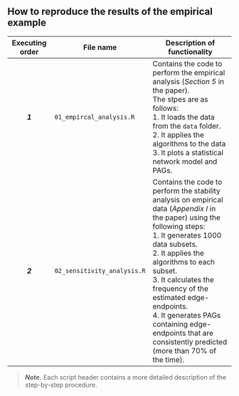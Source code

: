 ## How to reproduce the results of the empirical example


|Executing order| File name          | Description of functionality |
|:---:|--------------------------------|----------------------|
|***1***| `01_empircal_analysis.R`     | Contains the code to perform the empirical analysis (*Section 5* in the paper). <br> The stpes are as follows: <br> 1. It loads the data from the `data` folder. <br> 2. It applies the algorithms to the data <br> 3. It plots a statistical network model and PAGs.   |
|***2***| `02_sensitivity_analysis.R`  | Contains the code to perform the stability analysis on empirical data (*Appendix I* in the paper)  using the following steps: <br> 1. It generates 1000 data subsets. <br> 2. It applies the algorithms to each subset. <br> 3. It calculates the frequency of the estimated edge-endpoints. <br>4. It generates PAGs containing edge-endpoints that are consistently predicted (more than 70% of the time).|

> ***Note.*** Each script header contains a more detailed description of the step-by-step procedure.
